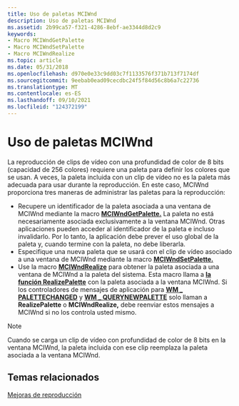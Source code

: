 ```yaml
---
title: Uso de paletas MCIWnd
description: Uso de paletas MCIWnd
ms.assetid: 2b99ca57-f321-4286-8ebf-ae3344d8d2c9
keywords:
- Macro MCIWndGetPalette
- Macro MCIWndSetPalette
- Macro MCIWndRealize
ms.topic: article
ms.date: 05/31/2018
ms.openlocfilehash: d970e0e33c9dd03c7f1133576f371b713f7174df
ms.sourcegitcommit: 9eebab0ead09cecdbc24f5f84d56c8b6a7c22736
ms.translationtype: MT
ms.contentlocale: es-ES
ms.lasthandoff: 09/10/2021
ms.locfileid: "124372199"
---
```

# <a name="using-mciwnd-palettes"></a>Uso de paletas MCIWnd

La reproducción de clips de vídeo con una profundidad de color de 8 bits (capacidad de 256 colores) requiere una paleta para definir los colores que se usan. A veces, la paleta incluida con un clip de vídeo no es la paleta más adecuada para usar durante la reproducción. En este caso, MCIWnd proporciona tres maneras de administrar las paletas para la reproducción:

-   Recupere un identificador de la paleta asociada a una ventana de MCIWnd mediante la macro [**MCIWndGetPalette.**](/windows/desktop/api/Vfw/nf-vfw-mciwndgetpalette) La paleta no está necesariamente asociada exclusivamente a la ventana MCIWnd. Otras aplicaciones pueden acceder al identificador de la paleta e incluso invalidarlo. Por lo tanto, la aplicación debe prever el uso global de la paleta y, cuando termine con la paleta, no debe liberarla.
-   Especifique una nueva paleta que se usará con el clip de vídeo asociado a una ventana de MCIWnd mediante la macro [**MCIWndSetPalette.**](/windows/desktop/api/Vfw/nf-vfw-mciwndsetpalette)
-   Use la macro [**MCIWndRealize**](/windows/desktop/api/Vfw/nf-vfw-mciwndrealize) para obtener la paleta asociada a una ventana de MCIWnd a la paleta del sistema. Esta macro llama a [**la función RealizePalette**](/windows/desktop/api/wingdi/nf-wingdi-realizepalette) con la paleta asociada a la ventana MCIWnd. Si los controladores de mensajes de aplicación para [**WM \_ PALETTECHANGED**](/windows/desktop/gdi/wm-palettechanged) y [**WM \_ QUERYNEWPALETTE**](/windows/desktop/gdi/wm-querynewpalette) solo llaman a **RealizePalette** o **MCIWndRealize,** debe reenviar estos mensajes a MCIWnd si no los controla usted mismo.

> [!Note]  
> Cuando se carga un clip de vídeo con profundidad de color de 8 bits en la ventana MCIWnd, la paleta incluida con ese clip reemplaza la paleta asociada a la ventana MCIWnd.

 

## <a name="related-topics"></a>Temas relacionados

<dl> <dt>

[Mejoras de reproducción](playback-enhancements.md)
</dt> </dl>

 

 